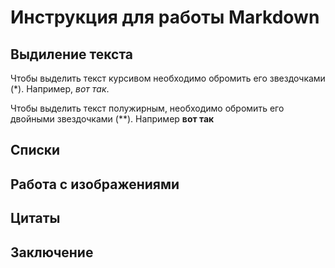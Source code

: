 # Инструкция для работы Markdown

## Выдиление текста  
Чтобы выделить текст курсивом необходимо обромить его звездочками (*). Например, *вот так*.

Чтобы выделить текст полужирным, необходимо обромить его двойными звездочками (**). Например **вот так** 

## Списки 

## Работа с изображениями 

## Цитаты 

## Заключение 
